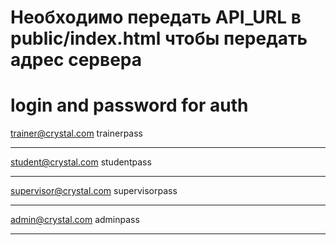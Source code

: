 # Необходимо передать API_URL в public/index.html чтобы передать адрес сервера

# login and password for auth

trainer@crystal.com
trainerpass

---

student@crystal.com
studentpass

---

supervisor@crystal.com
supervisorpass

---

admin@crystal.com
adminpass

---
